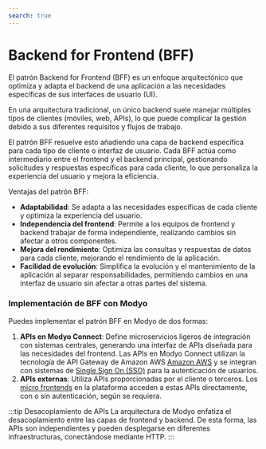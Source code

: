 ```yaml
---
search: true
---
```


# Backend for Frontend (BFF)

El patrón Backend for Frontend (BFF) es un enfoque arquitectónico que optimiza y adapta el backend de una aplicación a las necesidades específicas de sus interfaces de usuario (UI).

En una arquitectura tradicional, un único backend suele manejar múltiples tipos de clientes (móviles, web, APIs), lo que puede complicar la gestión debido a sus diferentes requisitos y flujos de trabajo.

El patrón BFF resuelve esto añadiendo una capa de backend específica para cada tipo de cliente o interfaz de usuario. Cada BFF actúa como intermediario entre el frontend y el backend principal, gestionando solicitudes y respuestas específicas para cada cliente, lo que personaliza la experiencia del usuario y mejora la eficiencia.

Ventajas del patrón BFF:

- **Adaptabilidad**: Se adapta a las necesidades específicas de cada cliente y optimiza la experiencia del usuario.
- **Independencia del frontend**: Permite a los equipos de frontend y backend trabajar de forma independiente, realizando cambios sin afectar a otros componentes.
- **Mejora del rendimiento**: Optimiza las consultas y respuestas de datos para cada cliente, mejorando el rendimiento de la aplicación.
- **Facilidad de evolución**: Simplifica la evolución y el mantenimiento de la aplicación al separar responsabilidades, permitiendo cambios en una interfaz de usuario sin afectar a otras partes del sistema.


### Implementación de BFF con Modyo

Puedes implementar el patrón BFF en Modyo de dos formas:
1. **APIs en Modyo Connect**: Define microservicios ligeros de integración con sistemas centrales, generando una interfaz de APIs diseñada para las necesidades del frontend. Las APIs en Modyo Connect utilizan la tecnología de API Gateway de Amazon AWS [Amazon AWS](https://aws.amazon.com) y se integran con sistemas de [Single Sign On (SSO)](/es/architecture/patterns/sso) para la autenticación de usuarios.
2. **APIs externas**: Utiliza APIs proporcionadas por el cliente o terceros. Los [micro frontends](/es/architecture/patterns/micro-frontend) en la plataforma acceden a estas APIs directamente, con o sin autenticación, según se requiera.


:::tip Desacoplamiento de APIs
La arquitectura de Modyo enfatiza el desacoplamiento entre las capas de frontend y backend. De esta forma, las APIs son independientes y pueden desplegarse en diferentes infraestructuras, conectándose mediante HTTP.
:::


